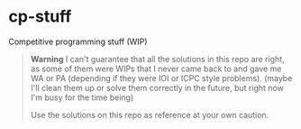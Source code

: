 # cp-stuff
Competitive programming stuff (WIP)

> **Warning**
> I can't guarantee that all the solutions in this repo are right, as some of them were WIPs that I never came back to and gave me WA or PA (depending if they were IOI or ICPC style problems). (maybe I'll clean them up or solve them correctly in the future, but right now I'm busy for the time being)
>
> Use the solutions on this repo as reference at your own caution.

